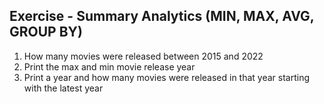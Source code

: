 ## Exercise - Summary Analytics (MIN, MAX, AVG, GROUP BY)

1. How many movies were released between 2015 and 2022
2. Print the max and min movie release year
3. Print a year and how many movies were released in that year starting with the latest year
